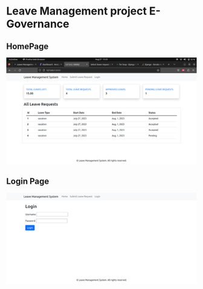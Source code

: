 # Leave Management project E-Governance

## HomePage
![Homepage](./images/home.png)


## Login Page
![Login](./images/login.png)
